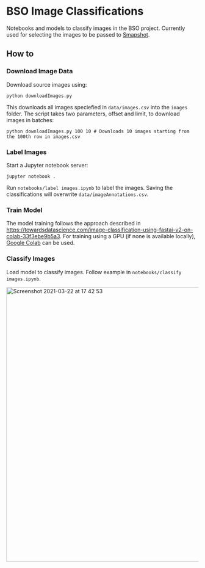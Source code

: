 # BSO Image Classifications

Notebooks and models to classify images in the BSO project. Currently used for selecting the images to be passed to [Smapshot](https://smapshot.heig-vd.ch/).

## How to

### Download Image Data

Download source images using:

```
python downloadImages.py
```

This downloads all images speciefied in `data/images.csv` into the `images` folder. The script takes two parameters, offset and limit, to download images in batches:

```
python downloadImages.py 100 10 # Downloads 10 images starting from the 100th row in images.csv
```

### Label Images

Start a Jupyter notebook server:

```
jupyter notebook .
```

Run `notebooks/label images.ipynb` to label the images. Saving the classifications will overwrite `data/imageAnnotations.csv`.

### Train Model

The model training follows the approach described in https://towardsdatascience.com/image-classification-using-fastai-v2-on-colab-33f3ebe9b5a3. For training using a GPU (if none is available locally), [Google Colab](https://colab.research.google.com/) can be used.

### Classify Images

Load model to classify images. Follow example in `notebooks/classify images.ipynb`.

<img width="719" alt="Screenshot 2021-03-22 at 17 42 53" src="https://user-images.githubusercontent.com/1564625/112030099-32b4b600-8b3a-11eb-8921-29d37457d7ce.png">
